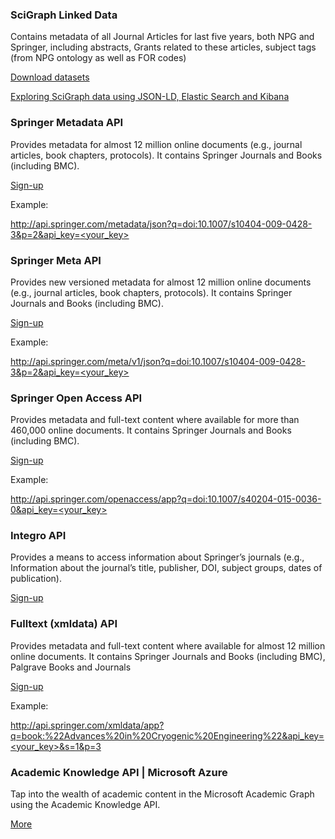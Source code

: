 ### SciGraph Linked Data

Contains metadata of all Journal Articles for last five years, both NPG and Springer, including abstracts, Grants related to these articles, subject tags (from NPG ontology as well as FOR codes)

[Download datasets](http://scigraph.springernature.com/explorer/downloads/)

[Exploring SciGraph data using JSON-LD, Elastic Search and Kibana](http://www.michelepasin.org/blog/2017/04/06/exploring-scigraph-data-using-elastic-search-and-kibana/)

### Springer Metadata API 

Provides metadata for almost 12 million online documents (e.g., journal articles, book chapters, protocols). It contains Springer Journals and Books (including BMC).

[Sign-up](https://dev.springer.com/)


Example:

[http://api.springer.com/metadata/json?q=doi:10.1007/s10404-009-0428-3&p=2&api_key=<your_key>](http://api.springer.com/metadata/json?q=doi:10.1007/s10404-009-0428-3&p=2&api_key=<your_key>)

### Springer Meta API 
Provides new versioned metadata for almost 12 million online documents (e.g., journal articles, book chapters, protocols). It contains Springer Journals and Books (including BMC).

[Sign-up](https://dev.springer.com/)


Example:

[http://api.springer.com/meta/v1/json?q=doi:10.1007/s10404-009-0428-3&p=2&api_key=<your_key>](http://api.springer.com/meta/v1/json?q=doi:10.1007/s10404-009-0428-3&p=2&api_key=<your_key>)

### Springer Open Access API

Provides metadata and full-text content where available for more than 460,000 online documents. It contains Springer Journals and Books (including BMC). 

[Sign-up](https://dev.springer.com/)


Example:

[http://api.springer.com/openaccess/app?q=doi:10.1007/s40204-015-0036-0&api_key=<your_key>](http://api.springer.com/openaccess/app?q=doi:10.1007/s40204-015-0036-0&api_key=<your_key>)

### Integro API

Provides a means to access information about Springer’s journals (e.g., Information about the journal’s title, publisher, DOI, subject groups, dates of publication).

[Sign-up](https://dev.springer.com/)

### Fulltext (xmldata) API

Provides metadata and full-text content where available for almost 12 million online documents. It contains Springer Journals and Books (including BMC), Palgrave Books and Journals

[Sign-up](https://dev.springer.com/)


Example:

[http://api.springer.com/xmldata/app?q=book:%22Advances%20in%20Cryogenic%20Engineering%22&api_key=<your_key>&s=1&p=3](http://api.springer.com/xmldata/app?q=book:%22Advances%20in%20Cryogenic%20Engineering%22&api_key=<your_key>&s=1&p=3)

### Academic Knowledge API | Microsoft Azure

Tap into the wealth of academic content in the Microsoft Academic Graph using the Academic Knowledge API.

[More](https://azure.microsoft.com/en-gb/services/cognitive-services/academic-knowledge/)
